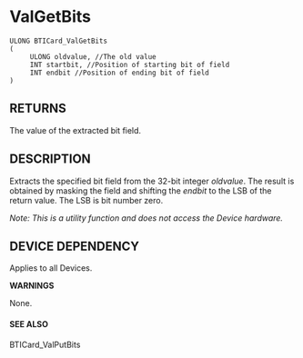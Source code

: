 # **ValGetBits**

```
ULONG BTICard_ValGetBits
(
     ULONG oldvalue, //The old value
     INT startbit, //Position of starting bit of field
     INT endbit //Position of ending bit of field
)
```
## **RETURNS**

The value of the extracted bit field.

## **DESCRIPTION**

Extracts the specified bit field from the 32-bit integer *oldvalue*. The result is obtained by masking the field and shifting the *endbit* to the LSB of the return value. The LSB is bit number zero.

*Note: This is a utility function and does not access the Device hardware.*

## **DEVICE DEPENDENCY**

Applies to all Devices.

**WARNINGS**

None.

#### **SEE ALSO**

BTICard\_ValPutBits